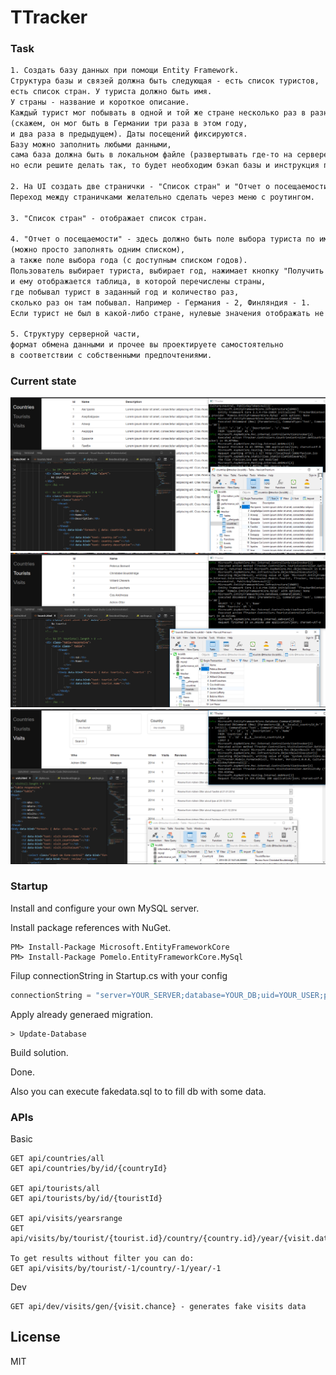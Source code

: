 # TTracker
### Task
 ```txt
1. Создать базу данных при помощи Entity Framework.
Структура базы и связей должна быть следующая - есть список туристов,
есть список стран. У туриста должно быть имя.
У страны - название и короткое описание.
Каждый турист мог побывать в одной и той же стране несколько раз в разные даты
(скажем, он мог быть в Германии три раза в этом году,
и два раза в предыдущем). Даты посещений фиксируются.
Базу можно заполнить любыми данными,
сама база должна быть в локальном файле (развертывать где-то на сервере необязательно,
 но если решите делать так, то будет необходим бэкап базы и инструкция по установке).
 
2. На UI создать две странички - "Список стран" и "Отчет о посещаемости".
Переход между страничками желательно сделать через меню с роутингом.

3. "Список стран" - отображает список стран.

4. "Отчет о посещаемости" - здесь должно быть поле выбора туриста по имени
(можно просто заполнять одним списком),
а также поле выбора года (с доступным списком годов).
Пользователь выбирает туриста, выбирает год, нажимает кнопку "Получить данные",
и ему отображается таблица, в которой перечислены страны,
где побывал турист в заданный год и количество раз,
сколько раз он там побывал. Например - Германия - 2, Финляндия - 1.
Если турист не был в какой-либо стране, нулевые значения отображать не нужно.

5. Структуру серверной части,
формат обмена данными и прочее вы проектируете самостоятельно
в соответствии с собственными предпочтениями.
```
### Current state
![Current state](https://raw.githubusercontent.com/iMoonlight/TTracker/master/misc/currentstate.png)
![Current state2](https://raw.githubusercontent.com/iMoonlight/TTracker/master/misc/currentstate2.png)
![Current state3](https://raw.githubusercontent.com/iMoonlight/TTracker/master/misc/currentstate3.png)

### Startup

Install and configure your own MySQL server.

Install package references with NuGet.

 ```pwsh
PM> Install-Package Microsoft.EntityFrameworkCore
PM> Install-Package Pomelo.EntityFrameworkCore.MySql
```

Filup connectionString in Startup.cs with your config

```cs
connectionString = "server=YOUR_SERVER;database=YOUR_DB;uid=YOUR_USER;pwd=YOUR_PASS";
```
Apply already generaed migration.

```pwsh
> Update-Database
```

Build solution.

Done.

Also you can execute fakedata.sql to to fill db with some data.

### APIs
Basic
```api
GET api/countries/all
GET api/countries/by/id/{countryId}

GET api/tourists/all
GET api/tourists/by/id/{touristId}

GET api/visits/yearsrange
GET api/visits/by/tourist/{tourist.id}/country/{country.id}/year/{visit.date.year}

To get results without filter you can do:
GET api/visits/by/tourist/-1/country/-1/year/-1
```
Dev
```api
GET api/dev/visits/gen/{visit.chance} - generates fake visits data
```

License
----

MIT
